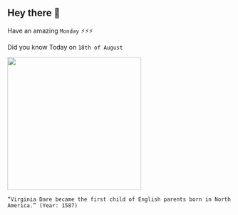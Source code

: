 ## Hey there 👋
Have an amazing `Monday` ⚡⚡⚡

Did you know Today on `18th of August`
 
 [<img src="https://upload.wikimedia.org/wikipedia/commons/thumb/6/6c/Baptism_of_Virginia_Dare.jpeg/1920px-Baptism_of_Virginia_Dare.jpeg" width="300" />](https://www.ncpedia.org/culture/legends/virginia-dare) 
 ```
“Virginia Dare became the first child of English parents born in North America.” (Year: 1587)
```
